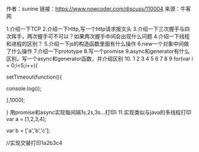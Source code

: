 作者：sunine
链接：https://www.nowcoder.com/discuss/110004
来源：牛客网

1.介绍一下TCP
2.介绍一下Http,写一个http请求报文头
3.介绍一下三次握手与四次挥手，两次握手可不可以？如果两次握手中间会出现什么问题
4.介绍一下线程和进程的区别？
5.介绍一下js的构造函数里面有什么操作
6.new一个对象中间做了什么操作
7.介绍一下prototype
8.写一个promise
9.async和generator有什么区别，写一个async和generator函数，并介绍区别
10.
1
2
3
4
5
6
7
8
9
for(var i = 0;i<5;i++){
 
setTimeout(function(){
 
console.log(i);
 
},1000);
 
}
用promise和async实现每间隔1s,2s,3s...打印i
11.实现类似与java的多线程打印
var a = [1,2,3,4];
 
var b = ['a','b','c'];
 
//实现交替打印1a2b3c4